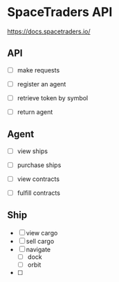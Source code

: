 # SpaceTraders API

https://docs.spacetraders.io/


## API

- [ ] make requests
- [ ] register an agent
- [ ] retrieve token by symbol
- [ ] return agent


## Agent

- [ ] view ships
- [ ] purchase ships
- [ ] view contracts
- [ ] fulfill contracts


## Ship

- [ ] view cargo
- [ ] sell cargo
- [ ] navigate
    - [ ] dock
    - [ ] orbit
- [ ] 
